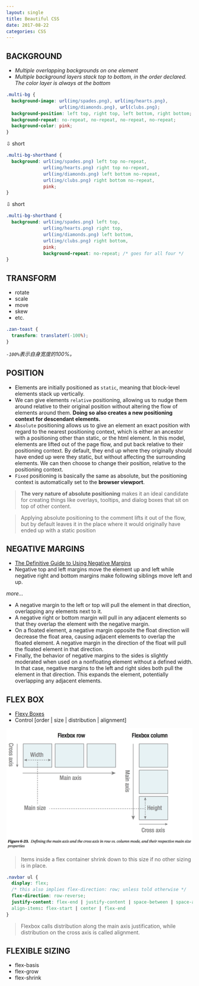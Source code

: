 ```yaml
---
layout: single
title: Beautiful CSS
date: 2017-08-22
categories: CSS
---
```


BACKGROUND
---
* _Multiple overlapping backgrounds on one element_
* _Multiple background layers stack top to bottom, in the order declared. The color layer is always at the bottom_

```css
.multi-bg {
  background-image: url(img/spades.png), url(img/hearts.png),
                    url(img/diamonds.png), url(clubs.png);
  background-position: left top, right top, left bottom, right bottom;
  background-repeat: no-repeat, no-repeat, no-repeat, no-repeat;
  background-color: pink;
}
```
⇩  short
```css
.multi-bg-shorthand {
  background: url(img/spades.png) left top no-repeat,
              url(img/hearts.png) right top no-repeat,
              url(img/diamonds.png) left bottom no-repeat,
              url(img/clubs.png) right bottom no-repeat,
              pink;
}
```
⇩  short
```css
.multi-bg-shorthand {
  background: url(img/spades.png) left top,
              url(img/hearts.png) right top,
              url(img/diamonds.png) left bottom,
              url(img/clubs.png) right bottom,
              pink;
              background-repeat: no-repeat; /* goes for all four */
}
```

TRANSFORM
---
* rotate
* scale
* move
* skew
* etc.

```css
.zan-toast {
  transform: translateY(-100%);
}
```
_`-100%`表示自身宽度的100%。_

POSITION
---
* Elements are initially positioned as `static`, meaning that block-level elements stack up vertically.
* We can give elements `relative` positioning, allowing us to nudge them around relative to their original position without altering the flow of elements around them. **Doing so also creates a new positioning context for descendant elements.**
* `Absolute` positioning allows us to give an element an exact position with regard to the nearest positioning context, which is either an ancestor with a positioning other than static, or the html element. In this model, elements are lifted out of the page flow, and put back relative to their positioning context. By default, they end up where they originally should have ended up were they static, but without affecting the surrounding elements. We can then choose to change their position, relative to the positioning context.
* `Fixed` positioning is basically the same as absolute, but the positioning context is automatically set to the **browser viewport**.

> **The very nature of absolute positioning** makes it an ideal candidate for creating things like overlays, tooltips, and dialog boxes that sit on top of other content.

> Applying absolute positioning to the comment lifts it out of the flow, but by default leaves it in the place where it would originally have ended up with a static position

NEGATIVE MARGINS
---

* [The Definitive Guide to Using Negative Margins](https://www.smashingmagazine.com/2009/07/the-definitive-guide-to-using-negative-margins/)
* Negative top and left margins move the element up and left while negative right and bottom margins make following siblings move left and up.

_more..._

* A negative margin to the left or top will pull the element in that direction, overlapping any elements next to it.
* A negative right or bottom margin will pull in any adjacent elements so that they overlap the element with the negative margin.
* On a floated element, a negative margin opposite the float direction will decrease the float area, causing adjacent elements to overlap the floated element. A negative margin in the direction of the float will pull the floated element in that direction.
* Finally, the behavior of negative margins to the sides is slightly moderated when used on a nonfloating element without a defined width. In that case, negative margins to the left and right sides both pull the element in that direction. This expands the element, potentially overlapping any adjacent elements.


FLEX BOX
---
* [Flexy Boxes](http://the-echoplex.net/flexyboxes/)
* Control [order | size | distribution | alignment]

![](/assets/imgs/flex.jpeg)

> Items inside a flex container shrink down to this size if no other sizing is in place. 

```css
.navbar ul {
  display: flex;
  /* this also implies flex-direction: row; unless told otherwise */
  flex-direction: row-reverse;
  justify-content: flex-end | justify-content | space-between | space-around
  align-items: flex-start | center | flex-end
}
```
> Flexbox calls distribution along the main axis justification, while distribution on the cross axis is called alignment.

FLEXIBLE SIZING
---
* flex-basis
* flex-grow
* flex-shrink

